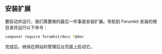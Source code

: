 ## 安装扩展

要启动并运行，我们需要做的最后一件事是安装扩展。导航到 Forumkit 安装的根目录并运行以下命令：

```sh
composer require forumkit/docs *@dev
```

完成后，继续在网站的管理后台页面上启动它。